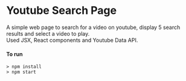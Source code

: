 # Youtube Search Page

A simple web page to search for a video on youtube, display 5 search results and select a video to play.<br>
Used JSX, React components and Youtube Data API.

#### To run
```
> npm install
> npm start
```
